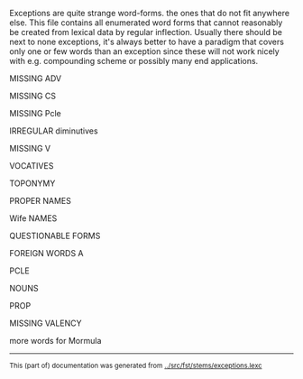 Exceptions are quite strange word-forms. the ones that do not fit anywhere 
else. This file contains all enumerated word forms that cannot reasonably be
created from lexical data by regular inflection. Usually there should be next
to none exceptions, it's always better to have a paradigm that covers only
one or few words than an exception since these will not work nicely with e.g.
compounding scheme or possibly many end applications.


MISSING ADV








MISSING CS

MISSING Pcle



IRREGULAR diminutives

MISSING V




VOCATIVES





TOPONYMY


PROPER NAMES

Wife NAMES




QUESTIONABLE FORMS

FOREIGN WORDS
A


PCLE


NOUNS


PROP

MISSING VALENCY





more words for Mormula




* * *
<small>This (part of) documentation was generated from [../src/fst/stems/exceptions.lexc](http://github.com/giellalt/lang-mdf/blob/main/../src/fst/stems/exceptions.lexc)</small>